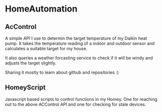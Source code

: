 # HomeAutomation

## AcControl
A simple API I use to determin the target temperature of my Daikin heat pump.
It takes the temperature reading of a indoor and outdoor sensor and calculates a suitable target for my house.

It also queries a weather forcasting service to check if it will be windy and adjusts the target slightly.

Sharing it mostly to learn about github and repositories :)

## HomeyScript
Javascript based scripts to control functions in my Homey. One for reaching out to the above ACControl API and one for checking for stale devices.
